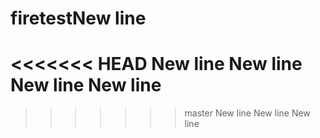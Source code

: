 # firetestNew line
<<<<<<< HEAD
New line
New line
New line
New line
=======
>>>>>>> master
New line
New line
New line
